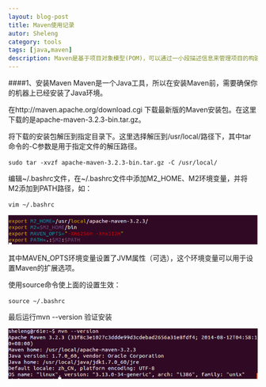 ```yaml
---
layout: blog-post
title: Maven使用记录
autor: Sheleng
category: tools
tags: [java,maven]
description: Maven是基于项目对象模型(POM)，可以通过一小段描述信息来管理项目的构建，报告和文档的软件项目管理工具。
---
```


####1、安装Maven
Maven是一个Java工具，所以在安装Maven前，需要确保你的机器上已经安装了Java环境。


在http://maven.apache.org/download.cgi 下载最新版的Maven安装包。在这里下载的是apache-maven-3.2.3-bin.tar.gz。


将下载的安装包解压到指定目录下。这里选择解压到/usr/local/路径下，其中tar命令的-C参数是用于指定文件的解压路径。

`sudo tar -xvzf apache-maven-3.2.3-bin.tar.gz -C /usr/local/`


编辑~/.bashrc文件，在~/.bashrc文件中添加M2_HOME、M2环境变量，并将M2添加到PATH路径，如：

`vim ~/.bashrc`

![](/public/images/posts/tools/2014-08-20-maven-use-records/vim-bashrc.png)

其中MAVEN_OPTS环境变量设置了JVM属性（可选），这个环境变量可以用于设置Maven的扩展选项。

使用source命令使上面的设置生效：

`source ~/.bashrc`

最后运行mvn --version 验证安装

![](/public/images/posts/tools/2014-08-20-maven-use-records/mvn-version.png)
